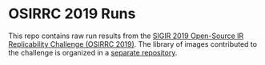 # OSIRRC 2019 Runs

This repo contains raw run results from the [SIGIR 2019 Open-Source IR Replicability Challenge (OSIRRC 2019)](https://osirrc.github.io/osirrc2019/).
The library of images contributed to the challenge is organized in a [separate repository](https://github.com/osirrc/osirrc2019-library).
